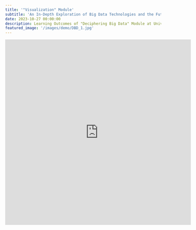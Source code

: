 ```yaml
---
title: '"Visualization" Module'
subtitle: 'An In-Depth Exploration of Big Data Technologies and the Future of Big Data Analytics'
date: 2023-10-27 00:00:00
description: Learning Outcomes of "Deciphering Big Data" Module at University of Essex.
featured_image: '/images/demo/DBD_1.jpg'
---
```



<iframe width="600" height="600" src="https://lookerstudio.google.com/embed/reporting/8561a9e2-7ee2-483b-b50f-74d73d2124a8/page/p_etpq85l6ad" frameborder="0" style="border:0" allowfullscreen></iframe> 
